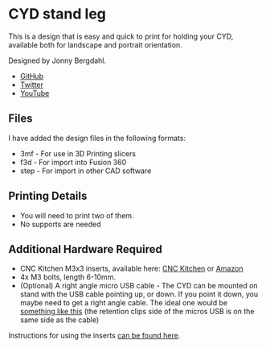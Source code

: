 # CYD stand leg

This is a design that is easy and quick to print for holding your CYD, available both for landscape and portrait orientation. 

Designed by Jonny Bergdahl.

 - [GitHub](https://github.com/jonnybergdahl)
 - [Twitter](https://twitter.com/jonnybergdahl)
 - [YouTube](https://www.youtube.com/jonnybergdahl)

## Files

I have added the design files in the following formats:

 - 3mf - For use in 3D Printing slicers
 - f3d - For import into Fusion 360
 - step - For import in other CAD software

## Printing Details

- You will need to print two of them.
- No supports are needed

## Additional Hardware Required

- CNC Kitchen M3x3 inserts, available here: [CNC Kitchen](https://cnckitchen.store/products/gewindeeinsatz-threaded-insert-m3-short-100-stk-pcs) or [Amazon](https://www.amazon.de/-/en/KITCHEN-Original-Threaded-Insert-Version/dp/B09FXNX6WF)
- 4x M3 bolts, length 6-10mm.
- (Optional) A right angle micro USB cable - The CYD can be mounted on stand with the USB cable pointing up, or down. If you point it down, you maybe need to get a right angle cable. The ideal one would be [something like this](https://amzn.to/3rfJXnV) (the retention clips side of the micros USB is on the same side as the cable) 

Instructions for using the inserts [can be found here](https://www.youtube.com/watch?v=G-UF4tv3Hvc&t=368s).